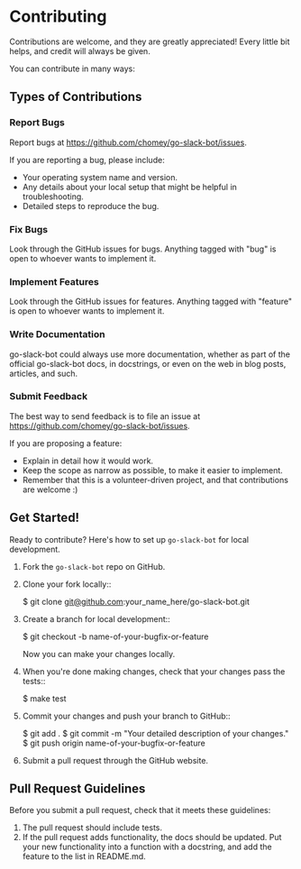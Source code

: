 # Contributing

Contributions are welcome, and they are greatly appreciated! Every little bit helps, and credit will always be given.

You can contribute in many ways:

## Types of Contributions

### Report Bugs

Report bugs at https://github.com/chomey/go-slack-bot/issues.

If you are reporting a bug, please include:

* Your operating system name and version.
* Any details about your local setup that might be helpful in troubleshooting.
* Detailed steps to reproduce the bug.

### Fix Bugs

Look through the GitHub issues for bugs. Anything tagged with "bug"
is open to whoever wants to implement it.

### Implement Features

Look through the GitHub issues for features. Anything tagged with "feature"
is open to whoever wants to implement it.

### Write Documentation

go-slack-bot could always use more documentation, whether as part of the
official go-slack-bot docs, in docstrings, or even on the web in blog posts,
articles, and such.

### Submit Feedback

The best way to send feedback is to file an issue at https://github.com/chomey/go-slack-bot/issues.

If you are proposing a feature:

* Explain in detail how it would work.
* Keep the scope as narrow as possible, to make it easier to implement.
* Remember that this is a volunteer-driven project, and that contributions
  are welcome :)

## Get Started!

Ready to contribute? Here's how to set up `go-slack-bot` for local development.

1. Fork the `go-slack-bot` repo on GitHub.
2. Clone your fork locally::

	$ git clone git@github.com:your_name_here/go-slack-bot.git

3. Create a branch for local development::

	$ git checkout -b name-of-your-bugfix-or-feature

   Now you can make your changes locally.

4. When you're done making changes, check that your changes pass the tests::

	$ make test

6. Commit your changes and push your branch to GitHub::

	$ git add .
	$ git commit -m "Your detailed description of your changes."
	$ git push origin name-of-your-bugfix-or-feature

7. Submit a pull request through the GitHub website.

Pull Request Guidelines
-----------------------

Before you submit a pull request, check that it meets these guidelines:

1. The pull request should include tests.
2. If the pull request adds functionality, the docs should be updated. Put
   your new functionality into a function with a docstring, and add the
   feature to the list in README.md.